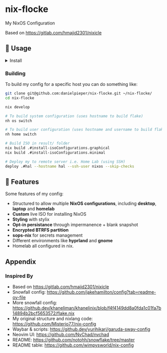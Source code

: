 # nix-flocke

My NixOS Configuration

Based on <https://gitlab.com/hmajid2301/nixicle>

## 💽 Usage

<details>
  <summary>Install</summary>

To install NixOS on any of my devices I now use [nixos-anywhere](https://github.com/nix-community/nixos-anywhere/blob/main/docs/howtos/no-os.md).
You will need to be able to SSH to the target machine from where this command will be run. Load nix installer ISO if
no OS on the device. You need to copy ssh keys onto the target machine
`mkdir -p ~/.ssh && curl https://github.com/danielpieper.keys > ~/.ssh/authorized_keys` in my case I can copy them from GitHub.

```bash
git clone git@github.com:danielpieper/nix-flocke.git ~/nix-flocke/
cd nix-flocke

nix develop

nix-shell -p ssh-to-age --run 'cat /etc/ssh/ssh_host_ed25519_key.pub | ssh-to-age'

nixos-anywhere --flake '.#case' nixos@192.168.X.X -i ~/.ssh/id_ed25519
```

After building it you can copy the ISO from the `result` folder to your USB.
Then run `nix_installer`, which will then ask you which host you would like to install.

</details>

### Building

To build my config for a specific host you can do something like:

```bash
git clone git@github.com:danielpieper/nix-flocke.git ~/nix-flocke/
cd nix-flocke

nix develop

# To build system configuration (uses hostname to build flake)
nh os switch

# To build user configuration (uses hostname and username to build flake)
nh home switch

# Build ISO in result/ folder
nix build .#install-isoConfigurations.graphical
nix build .#install-isoConfigurations.minimal

# Deploy my to remote server i.e. Home Lab (using SSH)
deploy .#hal --hostname hal --ssh-user nixos --skip-checks
```

## 🚀 Features

Some features of my config:

- Structured to allow multiple **NixOS configurations**, including **desktop**, **laptop** and **homelab**
- **Custom** live ISO for installing NixOS
- **Styling** with stylix
- **Opt-in persistance** through impermanence + blank snapshot
- **Encrypted BTRFS partition**
- **sops-nix** for secrets management
- Different environments like **hyprland** and **gnome**
- Homelab all configured in nix.

## Appendix

### Inspired By

- Based on <https://gitlab.com/hmajid2301/nixicle>
- Snowfall config: <https://github.com/jakehamilton/config?tab=readme-ov-file>
- More snowfall config: <https://github.dev/khaneliman/khanelinix/blob/f4f4149dd8a0fda1c01fa7b14894b2bcf5653572/flake.nix>
- My original structure and nixlang code: <https://github.com/Misterio77/nix-config>
- Waybar & scripts: <https://github.dev/yurihikari/garuda-sway-config>
- Neovim UI: <https://github.com/NvChad/nvchad>
- README: <https://github.com/notohh/snowflake/tree/master>
- README table: <https://github.com/wimpysworld/nix-config>
